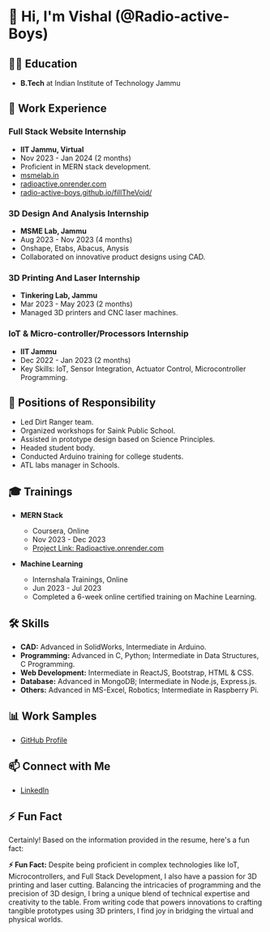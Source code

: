 # 👋 Hi, I'm Vishal (@Radio-active-Boys)

## 🧑‍🎓 Education
- **B.Tech** at Indian Institute of Technology Jammu

## 💼 Work Experience
### Full Stack Website Internship
- **IIT Jammu, Virtual**
- Nov 2023 - Jan 2024 (2 months)
- Proficient in MERN stack development.
- [msmelab.in](https://msmelab.in)
- [radioactive.onrender.com](https://radioactive.onrender.com/)
- [radio-active-boys.github.io/fillTheVoid/](https://radio-active-boys.github.io/fillTheVoid/)

### 3D Design And Analysis Internship
- **MSME Lab, Jammu**
- Aug 2023 - Nov 2023 (4 months)
- Onshape, Etabs, Abacus, Anysis
- Collaborated on innovative product designs using CAD.

### 3D Printing And Laser Internship
- **Tinkering Lab, Jammu**
- Mar 2023 - May 2023 (2 months)
- Managed 3D printers and CNC laser machines.

### IoT & Micro-controller/Processors Internship
- **IIT Jammu**
- Dec 2022 - Jan 2023 (2 months)
- Key Skills: IoT, Sensor Integration, Actuator Control, Microcontroller Programming.

## 🚀 Positions of Responsibility
- Led Dirt Ranger team.
- Organized workshops for Saink Public School.
- Assisted in prototype design based on Science Principles.
- Headed student body.
- Conducted Arduino training for college students.
- ATL labs manager in Schools.

## 🎓 Trainings
- **MERN Stack**
  - Coursera, Online
  - Nov 2023 - Dec 2023
  - [Project Link: Radioactive.onrender.com](https://radioactive.onrender.com/)

- **Machine Learning**
  - Internshala Trainings, Online
  - Jun 2023 - Jul 2023
  - Completed a 6-week online certified training on Machine Learning.

## 🛠️ Skills
- **CAD:** Advanced in SolidWorks, Intermediate in Arduino.
- **Programming:** Advanced in C, Python; Intermediate in Data Structures, C Programming.
- **Web Development:** Intermediate in ReactJS, Bootstrap, HTML & CSS.
- **Database:** Advanced in MongoDB; Intermediate in Node.js, Express.js.
- **Others:** Advanced in MS-Excel, Robotics; Intermediate in Raspberry Pi.

## 📊 Work Samples
- [GitHub Profile](https://github.com/Radio-active-Boys)

## 📫 Connect with Me
- [LinkedIn](https://www.linkedin.com/in/vishal-kashyap-5b8947256/) <!-- Update with your LinkedIn profile link -->

## ⚡ Fun Fact
Certainly! Based on the information provided in the resume, here's a fun fact:

**⚡ Fun Fact:**
Despite being proficient in complex technologies like IoT, Microcontrollers, and Full Stack Development, I also have a passion for 3D printing and laser cutting. Balancing the intricacies of programming and the precision of 3D design, I bring a unique blend of technical expertise and creativity to the table. From writing code that powers innovations to crafting tangible prototypes using 3D printers, I find joy in bridging the virtual and physical worlds.
